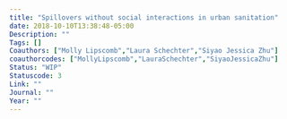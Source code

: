 ```yaml
---
title: "Spillovers without social interactions in urban sanitation"
date: 2018-10-10T13:38:48-05:00
Description: ""
Tags: []
Coauthors: ["Molly Lipscomb","Laura Schechter","Siyao Jessica Zhu"]
coauthorcodes: ["MollyLipscomb","LauraSchechter","SiyaoJessicaZhu"]
Status: "WIP"
Statuscode: 3
Link: ""
Journal: ""
Year: ""
---
```

